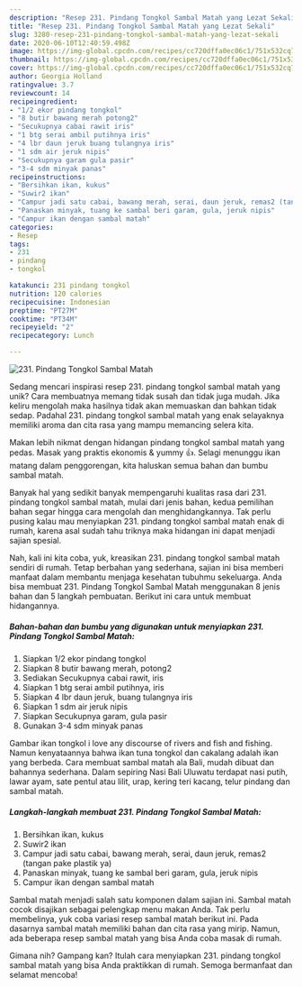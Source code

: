 ```yaml
---
description: "Resep 231. Pindang Tongkol Sambal Matah yang Lezat Sekali"
title: "Resep 231. Pindang Tongkol Sambal Matah yang Lezat Sekali"
slug: 3280-resep-231-pindang-tongkol-sambal-matah-yang-lezat-sekali
date: 2020-06-10T12:40:59.498Z
image: https://img-global.cpcdn.com/recipes/cc720dffa0ec06c1/751x532cq70/231-pindang-tongkol-sambal-matah-foto-resep-utama.jpg
thumbnail: https://img-global.cpcdn.com/recipes/cc720dffa0ec06c1/751x532cq70/231-pindang-tongkol-sambal-matah-foto-resep-utama.jpg
cover: https://img-global.cpcdn.com/recipes/cc720dffa0ec06c1/751x532cq70/231-pindang-tongkol-sambal-matah-foto-resep-utama.jpg
author: Georgia Holland
ratingvalue: 3.7
reviewcount: 14
recipeingredient:
- "1/2 ekor pindang tongkol"
- "8 butir bawang merah potong2"
- "Secukupnya cabai rawit iris"
- "1 btg serai ambil putihnya iris"
- "4 lbr daun jeruk buang tulangnya iris"
- "1 sdm air jeruk nipis"
- "Secukupnya garam gula pasir"
- "3-4 sdm minyak panas"
recipeinstructions:
- "Bersihkan ikan, kukus"
- "Suwir2 ikan"
- "Campur jadi satu cabai, bawang merah, serai, daun jeruk, remas2 (tangan pake plastik ya)"
- "Panaskan minyak, tuang ke sambal beri garam, gula, jeruk nipis"
- "Campur ikan dengan sambal matah"
categories:
- Resep
tags:
- 231
- pindang
- tongkol

katakunci: 231 pindang tongkol 
nutrition: 120 calories
recipecuisine: Indonesian
preptime: "PT27M"
cooktime: "PT34M"
recipeyield: "2"
recipecategory: Lunch

---
```



![231. Pindang Tongkol Sambal Matah](https://img-global.cpcdn.com/recipes/cc720dffa0ec06c1/751x532cq70/231-pindang-tongkol-sambal-matah-foto-resep-utama.jpg)

Sedang mencari inspirasi resep 231. pindang tongkol sambal matah yang unik? Cara membuatnya memang tidak susah dan tidak juga mudah. Jika keliru mengolah maka hasilnya tidak akan memuaskan dan bahkan tidak sedap. Padahal 231. pindang tongkol sambal matah yang enak selayaknya memiliki aroma dan cita rasa yang mampu memancing selera kita.

Makan lebih nikmat dengan hidangan pindang tongkol sambal matah yang pedas. Masak yang praktis ekonomis &amp; yummy 👍. Selagi menunggu ikan matang dalam penggorengan, kita haluskan semua bahan dan bumbu sambal matah.

Banyak hal yang sedikit banyak mempengaruhi kualitas rasa dari 231. pindang tongkol sambal matah, mulai dari jenis bahan, kedua pemilihan bahan segar hingga cara mengolah dan menghidangkannya. Tak perlu pusing kalau mau menyiapkan 231. pindang tongkol sambal matah enak di rumah, karena asal sudah tahu triknya maka hidangan ini dapat menjadi sajian spesial.


Nah, kali ini kita coba, yuk, kreasikan 231. pindang tongkol sambal matah sendiri di rumah. Tetap berbahan yang sederhana, sajian ini bisa memberi manfaat dalam membantu menjaga kesehatan tubuhmu sekeluarga. Anda bisa membuat 231. Pindang Tongkol Sambal Matah menggunakan 8 jenis bahan dan 5 langkah pembuatan. Berikut ini cara untuk membuat hidangannya.

<!--inarticleads1-->

##### Bahan-bahan dan bumbu yang digunakan untuk menyiapkan 231. Pindang Tongkol Sambal Matah:

1. Siapkan 1/2 ekor pindang tongkol
1. Siapkan 8 butir bawang merah, potong2
1. Sediakan Secukupnya cabai rawit, iris
1. Siapkan 1 btg serai ambil putihnya, iris
1. Siapkan 4 lbr daun jeruk, buang tulangnya iris
1. Siapkan 1 sdm air jeruk nipis
1. Siapkan Secukupnya garam, gula pasir
1. Gunakan 3-4 sdm minyak panas


Gambar ikan tongkol i love any discourse of rivers and fish and fishing. Namun kenyataannya bahwa ikan tuna tongkol dan cakalang adalah ikan yang berbeda. Cara membuat sambal matah ala Bali, mudah dibuat dan bahannya sederhana. Dalam sepiring Nasi Bali Uluwatu terdapat nasi putih, lawar ayam, sate pentul atau lilit, urap, kering teri kacang, telur pindang dan sambal matah. 

<!--inarticleads2-->

##### Langkah-langkah membuat 231. Pindang Tongkol Sambal Matah:

1. Bersihkan ikan, kukus
1. Suwir2 ikan
1. Campur jadi satu cabai, bawang merah, serai, daun jeruk, remas2 (tangan pake plastik ya)
1. Panaskan minyak, tuang ke sambal beri garam, gula, jeruk nipis
1. Campur ikan dengan sambal matah


Sambal matah menjadi salah satu komponen dalam sajian ini. Sambal matah cocok disajikan sebagai pelengkap menu makan Anda. Tak perlu membelinya, yuk coba variasi resep sambal matah berikut ini. Pada dasarnya sambal matah memiliki bahan dan cita rasa yang mirip. Namun, ada beberapa resep sambal matah yang bisa Anda coba masak di rumah. 

Gimana nih? Gampang kan? Itulah cara menyiapkan 231. pindang tongkol sambal matah yang bisa Anda praktikkan di rumah. Semoga bermanfaat dan selamat mencoba!
